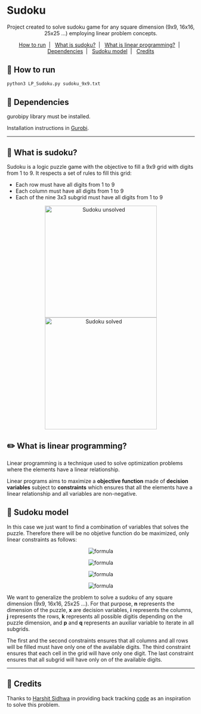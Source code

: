 # Sudoku

<p align="center">
  Project created to solve sudoku game for any square dimension (9x9, 16x16, 25x25 ...) employing linear problem concepts.
</p>

<p align="center">
  <a href="#runner-how-to-run">How to run</a>&nbsp;&nbsp;|&nbsp;&nbsp;
  <a href="#game_die-what-is-sudoku">What is sudoku?</a>&nbsp;&nbsp;|&nbsp;&nbsp;
  <a href="#pencil2-what-is-linear-programming">What is linear programming?</a>&nbsp;&nbsp;|&nbsp;&nbsp;
  <a href="#pencil-dependencies">Dependencies</a>&nbsp;&nbsp;|&nbsp;&nbsp;
  <a href="#triangular_ruler-sudoku-model">Sudoku model</a>&nbsp;&nbsp;|&nbsp;&nbsp;
  <a href="#cookie-credits">Credits</a>
</p>

## :runner: How to run

```sh
python3 LP_Sudoku.py sudoku_9x9.txt
```

## :pencil: Dependencies

gurobipy library must be installed.

Installation instructions in [Gurobi](https://www.gurobi.com/documentation/9.0/quickstart_mac/py_python_interface.html).

---

## :game_die: What is sudoku?

Sudoku is a logic puzzle game with the objective to fill a 9x9 grid with digits from 1 to 9. It respects a set of rules to fill this grid:

- Each row must have all digits from 1 to 9
- Each column must have all digits from 1 to 9
- Each of the nine 3x3 subgrid must have all digits from 1 to 9

<div align="center">
<img src="https://upload.wikimedia.org/wikipedia/commons/e/e0/Sudoku_Puzzle_by_L2G-20050714_standardized_layout.svg" alt="Sudoku unsolved" width="300"/>
<img src="https://upload.wikimedia.org/wikipedia/commons/1/12/Sudoku_Puzzle_by_L2G-20050714_solution_standardized_layout.svg" alt="Sudoku solved" width="300"/>
</div>

## :pencil2: What is linear programming?

Linear programming is a technique used to solve optimization problems where the elements have a linear relationship.

Linear programs aims to maximize a **objective function** made of **decision variables** subject to **constraints** which ensures that all the elements have a linear relationship and all variables are non-negative.

## :triangular_ruler: Sudoku model

In this case we just want to find a combination of variables that solves the puzzle. Therefore there will be no objetive function do be maximized, only linear constraints as follows:

<div align="center">

![formula](https://render.githubusercontent.com/render/math?math=$\sum_{i=1}^nx_{ijk}=1\quad%20for\quad%20j,k\in[1,n])

![formula](https://render.githubusercontent.com/render/math?math=$\sum_{j=1}^nx_{ijk}=1\quad%20for\quad%20i,k\in[1,n])

![formula](https://render.githubusercontent.com/render/math?math=$\sum_{k=1}^nx_{ijk}=1\quad%20for\quad%20i,j\in[1,n])

![formula](https://render.githubusercontent.com/render/math?math=$\sum_{j=3p-2}^{3p}\sum_{i=3q-2}^{3q}x_{ijk}=1\quad%20for\quad%20k\in[1,n]\\:and\\:p,q\in[1,\sqrt%20n])

<!-- i+p and j+q does not work -->
<!-- ![formula](https://render.githubusercontent.com/render/math?math=$\sum_{j=1}^{\sqrt%20n}\sum_{i=1}^{\sqrt%20n}x_{i+pj+qk}=1\quad%20for\quad%20k\in[1,n]\\:and\\:p,q\in[1,\sqrt%20n]) -->
</div>

We want to generalize the problem to solve a sudoku of any square dimension (9x9, 16x16, 25x25 ...). For that purpose, **n** represents the dimension of the puzzle, **x** are decision variables, **i** represents the columns, **j** represents the rows, **k** represents all possible digitis depending on the puzzle dimension, and **p** and **q** represents an auxiliar variable to iterate in all subgrids.

The first and the second constraints ensures that all columns and all rows will be filled must have only one of the available digits. The third constraint ensures that each cell in the grid will have only one digit. The last constraint ensures that all subgrid will have only on of the available digits.

---

## :cookie: Credits

Thanks to [Harshit Sidhwa](https://github.com/harshitsidhwa?tab=repositories) in providing back tracking [code](https://repl.it/@rui1337/backtrack-sudoku-solver) as an inspiration to solve this problem.
